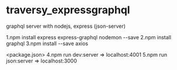 # traversy_expressgraphql
graphql server with nodejs, express (json-server)


1.npm install express express-graphql nodemon --save
2.npm install graphql
3.npm install --save axios

<package.json>
4.npm run dev:server => localhost:4001
5.npm run json:server => localhost:3000
